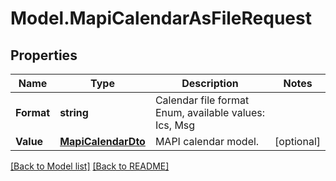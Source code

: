 # Model.MapiCalendarAsFileRequest
## Properties
Name | Type | Description | Notes
------------ | ------------- | ------------- | -------------
**Format** | **string** | Calendar file format Enum, available values: Ics, Msg | 
**Value** | [**MapiCalendarDto**](MapiCalendarDto.md) | MAPI calendar model.              | [optional] 



[[Back to Model list]](Models.doc) [[Back to README]](README.md)


